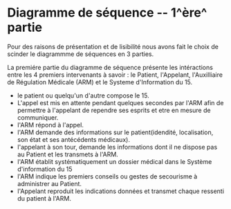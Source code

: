Diagramme de séquence -- 1^ère^ partie
======================================

Pour des raisons de présentation et de lisibilité nous avons fait le choix de scinder le diagrammme de séquences en 3 parties.

La premiére partie du diagramme de séquence présente les intéractions entre les 4 premiers intervenants à savoir :
le Patient, l'Appelant, l'Auxilliaire  de Régulation Médicale (ARM) et le Systeme d'Information du 15.

-  le patient ou quelqu'un d'autre compose le 15.
-  L'appel est mis en attente pendant quelques secondes par l'ARM afin de permettre à l'appelant de rependre ses esprits 
  et etre en mesure de communiquer.
-  l'ARM répond à l'appel. 
-  l'ARM demande des informations sur le patient(idendité, localisation, son état et ses antécédents médicaux).
-  l'appelant à son tour, demande les informations dont il ne dispose pas au Patient et les transmets à l'ARM.
-  l'ARM établit systématiquement un dossier médical dans le Système d'information du 15
-  l'ARM indique les premiers conseils ou gestes de secourisme à administrer au Patient.
-  l'Appelant reproduit les indications données et transmet chaque ressenti du patient à l'ARM.
